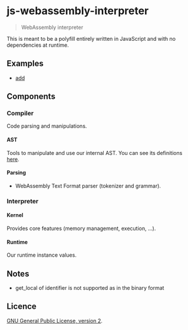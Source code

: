 # js-webassembly-interpreter

> WebAssembly interpreter

This is meant to be a polyfill entirely written in JavaScript and with no dependencies at runtime.

## Examples

- [add](https://xtuc.github.io/js-webassembly-interpreter/examples/add.html)

## Components

### Compiler

Code parsing and manipulations.

#### AST

Tools to manipulate and use our internal AST. You can see its definitions [here](https://github.com/xtuc/js-webassembly-interpreter/blob/master/src/types/AST.js).

#### Parsing

- WebAssembly Text Format parser (tokenizer and grammar).

### Interpreter

#### Kernel

Provides core features (memory management, execution, ...).

#### Runtime

Our runtime instance values.

## Notes

-  get_local of identifier is not supported as in the binary format

## Licence

[GNU General Public License, version 2](https://www.gnu.org/licenses/old-licenses/gpl-2.0.en.html).
